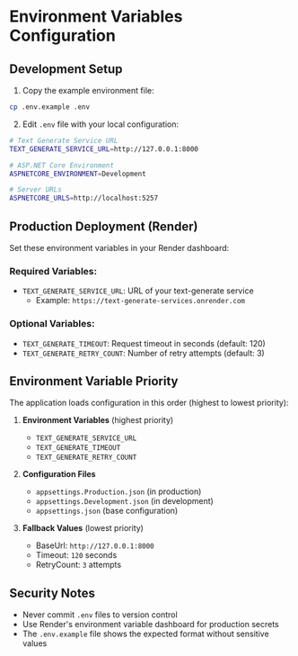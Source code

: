 # Environment Variables Configuration

## Development Setup

1. Copy the example environment file:
```bash
cp .env.example .env
```

2. Edit `.env` file with your local configuration:
```bash
# Text Generate Service URL
TEXT_GENERATE_SERVICE_URL=http://127.0.0.1:8000

# ASP.NET Core Environment
ASPNETCORE_ENVIRONMENT=Development

# Server URLs
ASPNETCORE_URLS=http://localhost:5257
```

## Production Deployment (Render)

Set these environment variables in your Render dashboard:

### Required Variables:
- `TEXT_GENERATE_SERVICE_URL`: URL of your text-generate service
  - Example: `https://text-generate-services.onrender.com`

### Optional Variables:
- `TEXT_GENERATE_TIMEOUT`: Request timeout in seconds (default: 120)
- `TEXT_GENERATE_RETRY_COUNT`: Number of retry attempts (default: 3)

## Environment Variable Priority

The application loads configuration in this order (highest to lowest priority):

1. **Environment Variables** (highest priority)
   - `TEXT_GENERATE_SERVICE_URL`
   - `TEXT_GENERATE_TIMEOUT` 
   - `TEXT_GENERATE_RETRY_COUNT`

2. **Configuration Files**
   - `appsettings.Production.json` (in production)
   - `appsettings.Development.json` (in development)
   - `appsettings.json` (base configuration)

3. **Fallback Values** (lowest priority)
   - BaseUrl: `http://127.0.0.1:8000`
   - Timeout: `120` seconds
   - RetryCount: `3` attempts

## Security Notes

- Never commit `.env` files to version control
- Use Render's environment variable dashboard for production secrets
- The `.env.example` file shows the expected format without sensitive values
